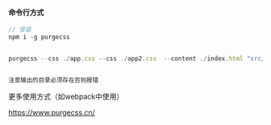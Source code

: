 #### 命令行方式

```js
// 安装
npm i -g purgecss


purgecss --css ./app.css --css ./app2.css  --content ./index.html "src/**/*.js" --output ./build


注意输出的目录必须存在否则报错
```

更多使用方式（如webpack中使用）

https://www.purgecss.cn/